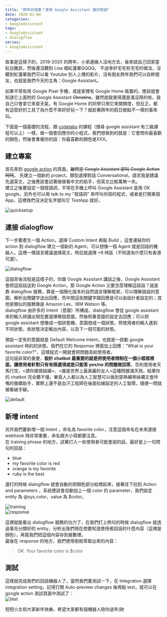 ```yaml
---
title: "跨年好寂寞？使用 Google Assistant 跟你對話"
date: 2020-01-04
categories:
- GoogleAssistant
tags:
- GoogleAssistant
- dialogflow
series:
- GoogleAssistant
---
```


故事是這樣子的，2019-2020 的跨年，小弟邊緣人沒地方去，後來就自己回家當紅白難民，然後還沒聽到 Lisa 唱紅蓮華QQQQ。
不過幸好宅宅有宅宅的做法，沒聽到紅蓮華我們可以看 Youtube 別人上傳的影片，沒有朋友跨年我們可以自幹朋友，也就是我們今天的主角：Google Assistant。  
<!--more-->

如果平常有用 Google Pixel 手機，或是家裡有 Google Home 裝置的，應該就會知道它上面附的 Google Assistant ~~Christina~~，雖然說我覺得還是滿沒用的啦，我自己只會拿它來查天氣，有 Google Home 的同學只用它來開關燈，但反正，都有這麼好的工具了為什麼不來好好玩一下？就趁著跨年的假日做點不一樣的事來玩。  

下面是一個基礎的流程，跟 [codelabs](https://codelabs.developers.google.com/) 的課程（搜尋 google assistant 有三級課程可以上）一樣，做一個會回應你的小程式，我們想做到的就是：它會問你最喜歡的顏色，然後會重複你的話：你最喜歡的顏色是XXX。  

## 建立專案

首先來到 [google action](https://console.actions.google.com/) 的頁面，~~雖然是 Google Assistant 卻叫 Google Action 呵呵~~。
先建立一個新的 project，類型選擇對話 Conversational，語言我是建議先選英文，之後應該會試著做做看中文的助手，但英文比較萬無一失。  
建立之後要設定一個發語詞，平常在手機上呼叫 Google Assistant 是用 OK google，另外也可以用 talk to my "發語詞" 來呼叫你寫的程式，或者是打開某個 App，這裡我們沒決定名字就叫它 TestApp 就好。  

![quicksetup](/images/assistant/dialogflow/01_actiondevelop_quicksetup.png)

## 連接 dialogflow
下一步要產生一個 Action，選擇 Custom Intent 再點 Build ，這會連結你的 action 到 dialogflow 建立一個新的 Agent，可以想像一個 Agent 就是回話的機器人，這裡一樣語言建議選擇英文，時后就選擇 +8 時區（不知道為什麼只有香港可選）。  

![dialogflow](/images/assistant/dialogflow/02_dialogflow.png)   

這個背後流程是這樣子的，你跟 Google Assistant 講話之後，Google Assistant 會把這段話送到 Google Action，那 Google Action 又要怎麼理解這段話？就是靠 dialogflow 服務，算是一個簡化版本的自然語言理解框架，可以理解說話的意圖，解析出關鍵字送出回應，而中間這些關鍵字跟回應是可以由設計者設定的；其他家類似的服務像是 Amazon Lex、IBM Watson 等。  
dialogflow 由許多的 Intent（意圖）所構成，dialogflow 會從 google assistant 來的輸入辨識出現在要選擇哪個意圖，然後照著意圖的設定去回應；可以把google assistant 想像成一個狀態機，意圖想成一個狀態，照使用者的輸入進到不同狀態，依狀態決定輸出內容，以及下一個可能的狀態。  

預設一定有的意圖就是 Default Welcome Intent，也就是一啟動 google assistant 時的的狀態，我們在它的 Response 裡面加上回應："What is your favorite color?"，這樣程式一開就會把問題丟給使用者。  
這句話非常的重要，**設計 chatbot 最重要的就是把使用者限制在一個小框框裡面，讓使用者針對只有有限選項或是只能答 yes/no 的問題做回答**，否則使用者天馬行空，<請你跟我結婚>、<誰是世界上最美麗的女人>這種問題滿天飛，結果你的 chatbot 完全聽不懂，畢竟人人都以為人工智慧可以做到穿熱褲黑絲襪又會拌嘴的傲嬌助手，實際上還不是血汗工程師在後面拉線設定的人工智障，隨便一問就被看破手腳。  

![default](/images/assistant/dialogflow/04_default.png)   

## 新增 intent

另外我們要新增一個 Intent ，命名為 favorite color，注意這個命名在未來連接 webhook 時非常重要，命名跟大小寫都要注意。  
在 training phrase 的地方，試著打入一些使用者可能會說的話，最好是上一句問句的回話：  
* blue  
* my favorite color is red  
* orange is my favorite  
* ruby is the best

邊打的時候 dialogflow 就會自動的把顏色部分給標起來，接著往下拉到 Action and parameters ，系統應該會自動加上一個 color 的 parameter，我們設定 entity 為 @sys.color，value 為 $color。  

![training](/images/assistant/dialogflow/05_training.png)   
![response](/images/assistant/dialogflow/06_response.png)   

這裡就能看出 dialogflow 服務的功力了，在我們打上例句的時候 dialogflow 就透過事先分類好的 entity，分析出我們現在想要知道使用者回話的什麼內容（這裡是顏色），再幫我們把這個內容存到變數裡。  
最後在 response 的地方，我們使用剛剛萃取出來的內容：  
> OK. Your favorite color is $color

## 測試
這樣就完成我們的回話機器人了，當然我們要測試一下，在 Integration 選擇 integration setting，記得打開 Auto-preview changes 後再點 test，就可以在 google action 測試頁面中測試了：  
![test](/images/assistant/dialogflow/07_test.png)   

短短小文祝大家新年快樂，希望大家都有個機器人陪你過年(欸